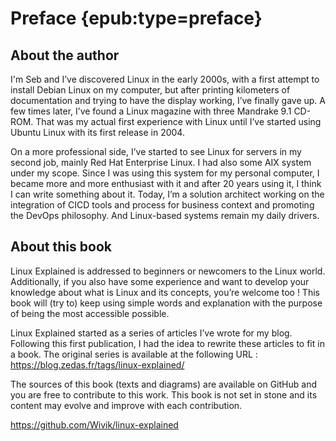 # Preface {epub:type=preface}

## About the author

I'm Seb and I’ve discovered Linux in the early 2000s, with a first attempt to install Debian Linux on my computer, but after printing kilometers of documentation and trying to have the display working, I’ve finally gave up. A few times later, I’ve found a Linux magazine with three Mandrake 9.1 CD-ROM. That was my actual first experience with Linux until I’ve started using Ubuntu Linux with its first release in 2004.

On a more professional side, I’ve started to see Linux for servers in my second job, mainly Red Hat Enterprise Linux. I had also some AIX system under my scope. Since I was using this system for my personal computer, I became more and more enthusiast with it and after 20 years using it, I think I can write something about it. Today, I’m a solution architect working on the integration of CICD tools and process for business context and promoting the DevOps philosophy. And Linux-based systems remain my daily drivers.

## About this book

Linux Explained is addressed to beginners or newcomers to the Linux world. Additionally, if you also have some experience and want to develop your knowledge about what is Linux and its concepts, you’re welcome too ! This book will (try to) keep using simple words and explanation with the purpose of being the most accessible possible.

Linux Explained started as a series of articles I’ve wrote for my blog. Following this first publication, I had the idea to rewrite these articles to fit in a book. The original series is available at the following URL : https://blog.zedas.fr/tags/linux-explained/

The sources of this book (texts and diagrams) are available on GitHub and you are free to contribute to this work. This book is not set in stone and its content may evolve and improve with each contribution.

https://github.com/Wivik/linux-explained

